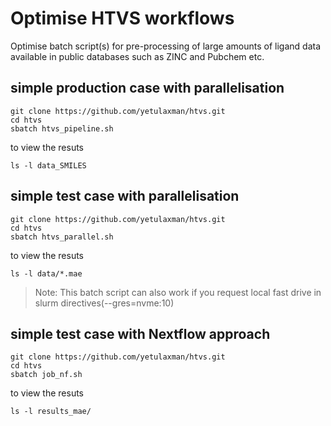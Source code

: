# Optimise HTVS workflows
Optimise batch script(s) for pre-processing of large amounts of ligand data available in public databases such as ZINC and Pubchem etc.

## simple production case with parallelisation


```
git clone https://github.com/yetulaxman/htvs.git
cd htvs
sbatch htvs_pipeline.sh

```

to view the resuts

```
ls -l data_SMILES
```
## simple test case with parallelisation


```
git clone https://github.com/yetulaxman/htvs.git
cd htvs
sbatch htvs_parallel.sh

```

to view the resuts

```
ls -l data/*.mae
```
> Note: This batch script can also  work if you request local fast drive in slurm directives(--gres=nvme:10) 
## simple test case with  Nextflow approach


```
git clone https://github.com/yetulaxman/htvs.git
cd htvs
sbatch job_nf.sh 
```

to view the resuts

```
ls -l results_mae/
```
